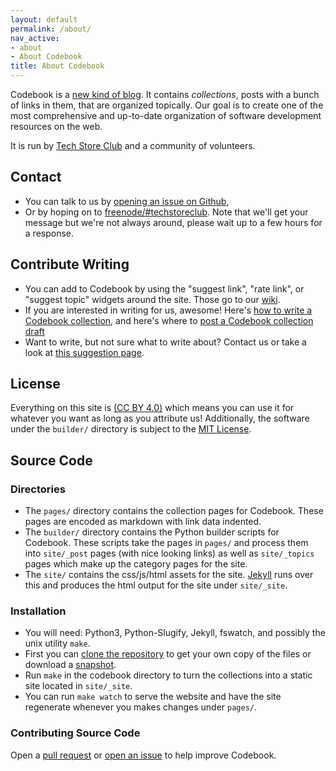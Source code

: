```yaml
---
layout: default
permalink: /about/
nav_active:
- about
- About Codebook
title: About Codebook
---
```


Codebook is a [new kind of blog][intro]. It contains *collections*, posts with a bunch of links
in them, that are organized topically. Our goal is to create one of the most comprehensive
and up-to-date organization of software development resources on the web.

It is run by [Tech Store Club][tsc] and a community of volunteers.

## Contact

- You can talk to us by [opening an issue on Github][github-issue],
- Or by hoping on to [freenode/#techstoreclub][freenode-chat].
  Note that we'll get your message but we're not always around, please wait up to a few hours for a response.

## Contribute Writing

- You can add to Codebook by using the "suggest link", "rate link", or "suggest topic" widgets around the site.
  Those go to our [wiki][wiki].
- If you are interested in writing for us, awesome! Here's [how to write a Codebook collection][write-collection],
  and here's where to [post a Codebook collection draft][draft-collection] 
- Want to write, but not sure what to write about? Contact us or take a look at [this suggestion page][sug-collection]. 

## License

Everything on this site is [(CC BY 4.0)][ccby4] which means you can use it for whatever you want as long as you
attribute us! Additionally, the software under the `builder/` directory is subject to the [MIT License][mit].

## Source Code

### Directories

- The `pages/` directory contains the collection pages for Codebook. These pages are encoded as markdown with link data indented.
- The `builder/` directory  contains the Python builder scripts for Codebook. These scripts take the pages in `pages/` and
   process them into `site/_post` pages (with nice looking links) as well as `site/_topics` pages which make up
   the category pages for the site.
- The `site/` contains the css/js/html assets for the site.
  [Jekyll][jekyll] runs over this and produces the html output for the site under `site/_site`.

### Installation

- You will need: Python3, Python-Slugify, Jekyll, fswatch, and possibly the unix utility `make`.
- First you can [clone the repository][repo] to get your own copy of the files or download a [snapshot][snapshot].
- Run `make` in the codebook directory to turn the collections into a static site located in `site/_site`.
- You can run `make watch` to serve the website and have the site regenerate whenever you makes changes under `pages/`.

### Contributing Source Code

Open a [pull request][codebook-pull] or [open an issue][codebook-issue] to help improve Codebook. 

[intro]: https://codebook.snc.io/collections/2015/06/17/introducing-codebook/
[tsc]: https://techstore.club
[github-issue]: https://github.com/techstoreclub/charter/issues
[freenode-chat]: https://webchat.freenode.net/?channels=techstoreclub&uio=d4
[write-collection]: https://wiki.snc.io/wiki/HowToWriteACollection
[draft-collection]: https://wiki.snc.io/wiki/DraftList
[wiki]: https://wiki.snc.io/
[sug-collection]: https://wiki.snc.io/wiki/CollectionSuggestion
[ccby4]: https://creativecommons.org/licenses/by/4.0/
[mit]: https://github.com/techstoreclub/codebook/tree/master/builder/LICENSE.txt
[jekyll]: http://jekyllrb.com/
[repo]: https://github.com/techstoreclub/codebook
[snapshot]: https://github.com/techstoreclub/codebook/archive/master.zip
[codebook-pull]: https://github.com/techstoreclub/codebook/pulls
[codebook-issue]: https://github.com/techstoreclub/codebook/issues
